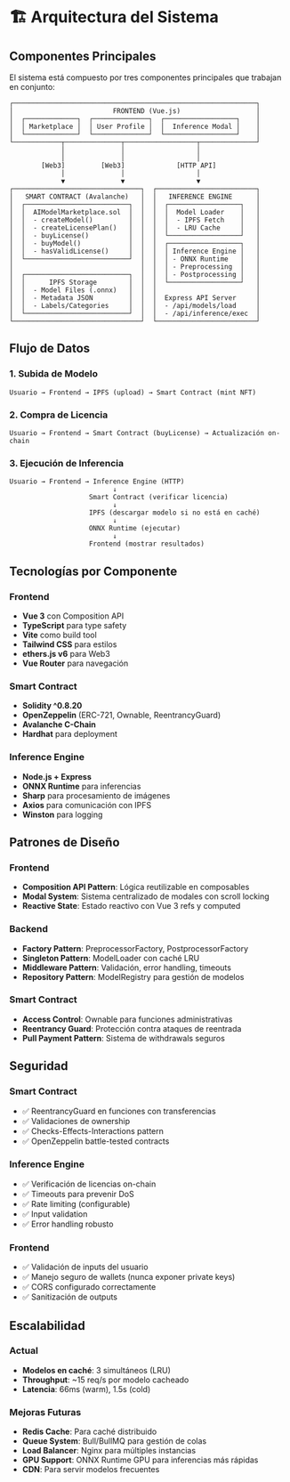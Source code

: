# 🏗️ Arquitectura del Sistema

## Componentes Principales

El sistema está compuesto por tres componentes principales que trabajan en conjunto:

```
┌─────────────────────────────────────────────────────────────┐
│                         FRONTEND (Vue.js)                   │
│  ┌─────────────┐  ┌──────────────┐  ┌──────────────────┐    │
│  │ Marketplace │  │ User Profile │  │  Inference Modal │    │
│  └─────────────┘  └──────────────┘  └──────────────────┘    │
└────────────┬──────────────┬──────────────────┬──────────────┘
             │              │                  │
             │              │                  │
        [Web3]         [Web3]             [HTTP API]
             │              │                  │
             ▼              ▼                  ▼
┌────────────────────────────────┐  ┌─────────────────────────┐
│   SMART CONTRACT (Avalanche)   │  │   INFERENCE ENGINE      │
│  ┌──────────────────────────┐  │  │  ┌──────────────────┐   │
│  │  AIModelMarketplace.sol  │  │  │  │  Model Loader    │   │
│  │  - createModel()         │  │  │  │  - IPFS Fetch    │   │
│  │  - createLicensePlan()   │  │  │  │  - LRU Cache     │   │
│  │  - buyLicense()          │  │  │  └──────────────────┘   │
│  │  - buyModel()            │  │  │  ┌──────────────────┐   │
│  │  - hasValidLicense()     │  │  │  │ Inference Engine │   │
│  └──────────────────────────┘  │  │  │ - ONNX Runtime   │   │
│                                │  │  │ - Preprocessing  │   │
│  ┌──────────────────────────┐  │  │  │ - Postprocessing │   │
│  │      IPFS Storage        │  │  │  └──────────────────┘   │
│  │  - Model Files (.onnx)   │  │  │                         │
│  │  - Metadata JSON         │  │  │  Express API Server     │
│  │  - Labels/Categories     │  │  │  - /api/models/load     │
│  └──────────────────────────┘  │  │  - /api/inference/exec  │
└────────────────────────────────┘  └─────────────────────────┘
```

## Flujo de Datos

### 1. Subida de Modelo
```
Usuario → Frontend → IPFS (upload) → Smart Contract (mint NFT)
```

### 2. Compra de Licencia
```
Usuario → Frontend → Smart Contract (buyLicense) → Actualización on-chain
```

### 3. Ejecución de Inferencia
```
Usuario → Frontend → Inference Engine (HTTP)
                          ↓
                    Smart Contract (verificar licencia)
                          ↓
                    IPFS (descargar modelo si no está en caché)
                          ↓
                    ONNX Runtime (ejecutar)
                          ↓
                    Frontend (mostrar resultados)
```

## Tecnologías por Componente

### Frontend
- **Vue 3** con Composition API
- **TypeScript** para type safety
- **Vite** como build tool
- **Tailwind CSS** para estilos
- **ethers.js v6** para Web3
- **Vue Router** para navegación

### Smart Contract
- **Solidity ^0.8.20**
- **OpenZeppelin** (ERC-721, Ownable, ReentrancyGuard)
- **Avalanche C-Chain**
- **Hardhat** para deployment

### Inference Engine
- **Node.js + Express**
- **ONNX Runtime** para inferencias
- **Sharp** para procesamiento de imágenes
- **Axios** para comunicación con IPFS
- **Winston** para logging

## Patrones de Diseño

### Frontend
- **Composition API Pattern**: Lógica reutilizable en composables
- **Modal System**: Sistema centralizado de modales con scroll locking
- **Reactive State**: Estado reactivo con Vue 3 refs y computed

### Backend
- **Factory Pattern**: PreprocessorFactory, PostprocessorFactory
- **Singleton Pattern**: ModelLoader con caché LRU
- **Middleware Pattern**: Validación, error handling, timeouts
- **Repository Pattern**: ModelRegistry para gestión de modelos

### Smart Contract
- **Access Control**: Ownable para funciones administrativas
- **Reentrancy Guard**: Protección contra ataques de reentrada
- **Pull Payment Pattern**: Sistema de withdrawals seguros

## Seguridad

### Smart Contract
- ✅ ReentrancyGuard en funciones con transferencias
- ✅ Validaciones de ownership
- ✅ Checks-Effects-Interactions pattern
- ✅ OpenZeppelin battle-tested contracts

### Inference Engine
- ✅ Verificación de licencias on-chain
- ✅ Timeouts para prevenir DoS
- ✅ Rate limiting (configurable)
- ✅ Input validation
- ✅ Error handling robusto

### Frontend
- ✅ Validación de inputs del usuario
- ✅ Manejo seguro de wallets (nunca exponer private keys)
- ✅ CORS configurado correctamente
- ✅ Sanitización de outputs

## Escalabilidad

### Actual
- **Modelos en caché**: 3 simultáneos (LRU)
- **Throughput**: ~15 req/s por modelo cacheado
- **Latencia**: 66ms (warm), 1.5s (cold)

### Mejoras Futuras
- **Redis Cache**: Para caché distribuido
- **Queue System**: Bull/BullMQ para gestión de colas
- **Load Balancer**: Nginx para múltiples instancias
- **GPU Support**: ONNX Runtime GPU para inferencias más rápidas
- **CDN**: Para servir modelos frecuentes
